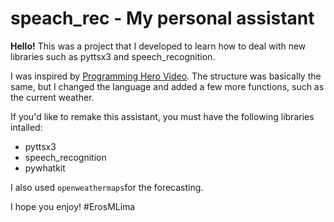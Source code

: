 # speach_rec - My personal assistant

**Hello!** This was a project that I developed to learn how to deal with new libraries such as pyttsx3 and speech_recognition.

I was inspired by [Programming Hero Video](https://www.youtube.com/watch?v=AWvsXxDtEkU&t=598s). The structure was basically the same, but I changed the language and added a few more functions, such as the current weather.

If you'd like to remake this assistant, you must have the following libraries intalled: 
- pyttsx3
- speech_recognition
- pywhatkit

I also used `openweathermaps`for the forecasting.

I hope you enjoy! #ErosMLima
